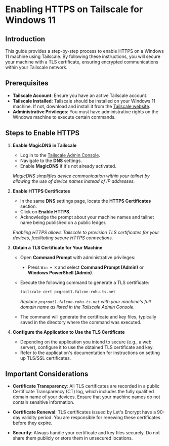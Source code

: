 # Enabling HTTPS on Tailscale for Windows 11

## Introduction

This guide provides a step-by-step process to enable HTTPS on a Windows 11 machine using Tailscale. By following these instructions, you will secure your machine with a TLS certificate, ensuring encrypted communications within your Tailscale network.

## Prerequisites

- **Tailscale Account**: Ensure you have an active Tailscale account.
- **Tailscale Installed**: Tailscale should be installed on your Windows 11 machine. If not, download and install it from the [Tailscale website](https://tailscale.com/download).
- **Administrative Privileges**: You must have administrative rights on the Windows machine to execute certain commands.

## Steps to Enable HTTPS

1. **Enable MagicDNS in Tailscale**

   - Log in to the [Tailscale Admin Console](https://login.tailscale.com/admin).
   - Navigate to the **DNS** settings.
   - Enable **MagicDNS** if it's not already activated.

   _MagicDNS simplifies device communication within your tailnet by allowing the use of device names instead of IP addresses._

2. **Enable HTTPS Certificates**

   - In the same **DNS** settings page, locate the **HTTPS Certificates** section.
   - Click on **Enable HTTPS**.
   - Acknowledge the prompt about your machine names and tailnet name being published on a public ledger.

   _Enabling HTTPS allows Tailscale to provision TLS certificates for your devices, facilitating secure HTTPS connections._

3. **Obtain a TLS Certificate for Your Machine**

   - Open **Command Prompt** with administrative privileges:
     - Press `Win + X` and select **Command Prompt (Admin)** or **Windows PowerShell (Admin)**.
   - Execute the following command to generate a TLS certificate:

     ```bash
     tailscale cert pcgroot1.falcon-rohu.ts.net
     ```

     _Replace `pcgroot1.falcon-rohu.ts.net` with your machine's full domain name as listed in the Tailscale Admin Console._

   - The command will generate the certificate and key files, typically saved in the directory where the command was executed.

4. **Configure the Application to Use the TLS Certificate**

   - Depending on the application you intend to secure (e.g., a web server), configure it to use the obtained TLS certificate and key.
   - Refer to the application's documentation for instructions on setting up TLS/SSL certificates.

## Important Considerations

- **Certificate Transparency**: All TLS certificates are recorded in a public Certificate Transparency (CT) log, which includes the fully qualified domain name of your devices. Ensure that your machine names do not contain sensitive information.

- **Certificate Renewal**: TLS certificates issued by Let's Encrypt have a 90-day validity period. You are responsible for renewing these certificates before they expire.

- **Security**: Always handle your certificate and key files securely. Do not share them publicly or store them in unsecured locations.